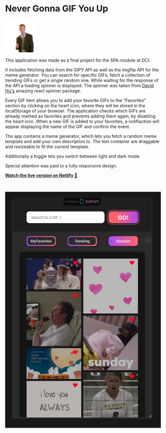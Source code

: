 # Never Gonna GIF You Up

<img src="./img/never-gonna.gif" width=100px />

This application was made as a final project for the SPA-module at DCI.

It includes fetching data from the GIPY API as well as the imgflip API for the meme generator. You can search for specific GIFs, fetch a collection of trending GIFs or get a single random one. While waiting for the response of the API a loading spinner is displayed. The spinner was taken from <a href="https://www.davidhu.io/react-spinners/" target="_blank">David Hu's</a> amazing react spinner package.

Every GIF item allows you to add your favorite GIFs to the "Favorites" section by clicking on the heart icon, where they will be stored in the localStorage of your browser. The application checks which GIFs are already marked as favorites and prevents adding them again, by disabling the heart icon. When a new GIF is added to your favorites, a notifiaction will appear displaying the name of the GIF and confirm the event.

The app contains a meme generator, which lets you fetch a random meme template and add your own description to. The text container are draggable and resizeable to fit the current template.

Additionally a toggle lets you switch between light and dark mode.

Special attention was paid to a fully responsive design.

<strong><a href="https://never-gonna-gif-you-up.netlify.app/" target='_blank'>Watch the live version on Netlify 🎉</a></strong>

<br>

![image of the app](./img/app_img.png)
